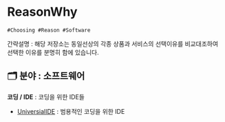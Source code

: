 ReasonWhy
===
```
#Choosing #Reason #Software
```

간략설명 : 해당 저장소는 동일선상의 각종 상품과 서비스의 선택이유를 비교대조하여 선택한 이유를 분명히 함에 있습니다.

## :card_index_dividers: 분야 : 소프트웨어

**코딩 / IDE** : 코딩을 위한 IDE들
- [UniversialIDE](Software/Coding_IDE/UniversialIDE) : 범용적인 코딩을 위한 IDE
